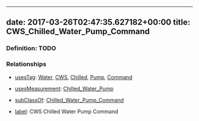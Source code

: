 
---
date: 2017-03-26T02:47:35.627182+00:00
title: CWS_Chilled_Water_Pump_Command
---
### Definition: TODO

### Relationships

* [usesTag](https://brickschema.org/schema/1.0/BrickFrame#usesTag): [Water](https://brickschema.org/schema/1.0/BrickTag#Water), [CWS](https://brickschema.org/schema/1.0/BrickTag#CWS), [Chilled](https://brickschema.org/schema/1.0/BrickTag#Chilled), [Pump](https://brickschema.org/schema/1.0/BrickTag#Pump), [Command](https://brickschema.org/schema/1.0/BrickTag#Command)

* [usesMeasurement](https://brickschema.org/schema/1.0/BrickFrame#usesMeasurement): [Chilled_Water_Pump](https://brickschema.org/schema/1.0/Brick#Chilled_Water_Pump)

* [subClassOf](http://www.w3.org/2000/01/rdf-schema#subClassOf): [Chilled_Water_Pump_Command](https://brickschema.org/schema/1.0/Brick#Chilled_Water_Pump_Command)

* [label](http://www.w3.org/2000/01/rdf-schema#label): CWS Chilled Water Pump Command
